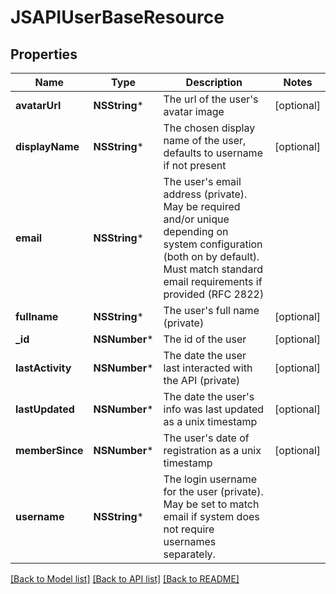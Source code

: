 # JSAPIUserBaseResource

## Properties
Name | Type | Description | Notes
------------ | ------------- | ------------- | -------------
**avatarUrl** | **NSString*** | The url of the user&#39;s avatar image | [optional] 
**displayName** | **NSString*** | The chosen display name of the user, defaults to username if not present | [optional] 
**email** | **NSString*** | The user&#39;s email address (private). May be required and/or unique depending on system configuration (both on by default). Must match standard email requirements if provided (RFC 2822) | 
**fullname** | **NSString*** | The user&#39;s full name (private) | [optional] 
**_id** | **NSNumber*** | The id of the user | [optional] 
**lastActivity** | **NSNumber*** | The date the user last interacted with the API (private) | [optional] 
**lastUpdated** | **NSNumber*** | The date the user&#39;s info was last updated as a unix timestamp | [optional] 
**memberSince** | **NSNumber*** | The user&#39;s date of registration as a unix timestamp | [optional] 
**username** | **NSString*** | The login username for the user (private). May be set to match email if system does not require usernames separately. | 

[[Back to Model list]](../README.md#documentation-for-models) [[Back to API list]](../README.md#documentation-for-api-endpoints) [[Back to README]](../README.md)


